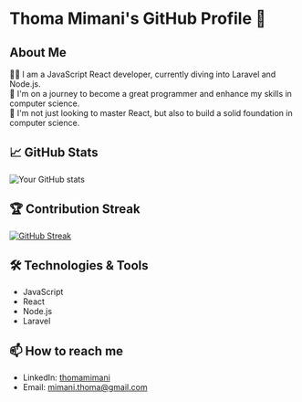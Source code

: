 # Thoma Mimani's GitHub Profile 👋

## About Me

👨‍💻 I am a JavaScript React developer, currently diving into Laravel and Node.js.  
🌱 I'm on a journey to become a great programmer and enhance my skills in computer science.  
🔭 I'm not just looking to master React, but also to build a solid foundation in computer science.

## 📈 GitHub Stats

![Your GitHub stats](https://github-readme-stats.vercel.app/api?username=thomaMimani&show_icons=true&theme=radical)

## 🏆 Contribution Streak

[![GitHub Streak](https://streak-stats.demolab.com/?user=thomaMimani)](https://git.io/streak-stats)
## 🛠️ Technologies & Tools

- JavaScript
- React
- Node.js
- Laravel

## 📫 How to reach me

- LinkedIn: [thomamimani](https://www.linkedin.com/in/thomamimani/)
- Email: mimani.thoma@gmail.com
